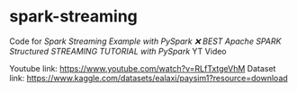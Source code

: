 # spark-streaming
Code for _Spark Streaming Example with PySpark ❌ BEST Apache SPARK Structured STREAMING TUTORIAL with PySpark_ YT Video

Youtube link: https://www.youtube.com/watch?v=RLfTxtgeVhM
Dataset link: https://www.kaggle.com/datasets/ealaxi/paysim1?resource=download
